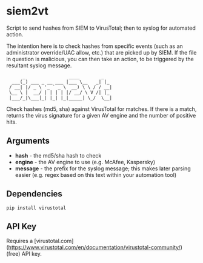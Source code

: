 # siem2vt
Script to send hashes from SIEM to VirusTotal; then to syslog for automated action.

The intention here is to check hashes from specific events (such as an administrator override/UAC allow, etc.) that are picked up by SIEM. If the file in question is malicious, you can then take an action, to be triggered by the resultant syslog message.


```
      _                ____        _   
  ___(_) ___ _ __ ___ |___ \__   _| |_ 
 / __| |/ _ \ '_ ` _ \  __) \ \ / / __|
 \__ \ |  __/ | | | | |/ __/ \ V /| |_ 
 |___/_|\___|_| |_| |_|_____| \_/  \__|       
```

Check hashes (md5, sha) against VirusTotal for matches. If there is a match, returns the virus signature for a given AV engine and the number of positive hits.

## Arguments

+ **hash** - the md5/sha hash to check
+ **engine** - the AV engine to use (e.g. McAfee, Kaspersky)
+ **message** - the prefix for the syslog message; this makes later parsing easier (e.g. regex based on this text within your automation tool)

## Dependencies

```
pip install virustotal
```

## API Key

Requires a [virustotal.com] (https://www.virustotal.com/en/documentation/virustotal-community/) (free) API key.
